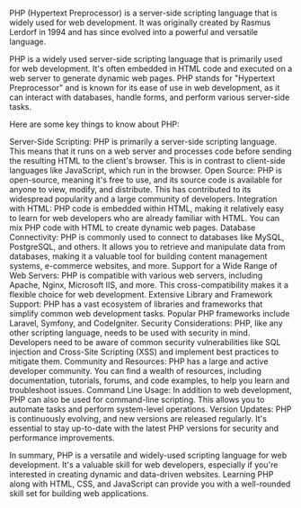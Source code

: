PHP (Hypertext Preprocessor) is a server-side scripting language that is widely used for web development. It was originally created by Rasmus Lerdorf in 1994 and has since evolved into a powerful and versatile language.
<!-- For spacing...
echo '<br>'; -->

PHP is a widely used server-side scripting language that is primarily used for web development. It's often embedded in HTML code and executed on a web server to generate dynamic web pages. PHP stands for "Hypertext Preprocessor" and is known for its ease of use in web development, as it can interact with databases, handle forms, and perform various server-side tasks.

Here are some key things to know about PHP:

Server-Side Scripting: PHP is primarily a server-side scripting language. This means that it runs on a web server and processes code before sending the resulting HTML to the client's browser. This is in contrast to client-side languages like JavaScript, which run in the browser.
Open Source: PHP is open-source, meaning it's free to use, and its source code is available for anyone to view, modify, and distribute. This has contributed to its widespread popularity and a large community of developers.
Integration with HTML: PHP code is embedded within HTML, making it relatively easy to learn for web developers who are already familiar with HTML. You can mix PHP code with HTML to create dynamic web pages.
Database Connectivity: PHP is commonly used to connect to databases like MySQL, PostgreSQL, and others. It allows you to retrieve and manipulate data from databases, making it a valuable tool for building content management systems, e-commerce websites, and more.
Support for a Wide Range of Web Servers: PHP is compatible with various web servers, including Apache, Nginx, Microsoft IIS, and more. This cross-compatibility makes it a flexible choice for web development.
Extensive Library and Framework Support: PHP has a vast ecosystem of libraries and frameworks that simplify common web development tasks. Popular PHP frameworks include Laravel, Symfony, and CodeIgniter.
Security Considerations: PHP, like any other scripting language, needs to be used with security in mind. Developers need to be aware of common security vulnerabilities like SQL injection and Cross-Site Scripting (XSS) and implement best practices to mitigate them.
Community and Resources: PHP has a large and active developer community. You can find a wealth of resources, including documentation, tutorials, forums, and code examples, to help you learn and troubleshoot issues.
Command Line Usage: In addition to web development, PHP can also be used for command-line scripting. This allows you to automate tasks and perform system-level operations.
Version Updates: PHP is continuously evolving, and new versions are released regularly. It's essential to stay up-to-date with the latest PHP versions for security and performance improvements.

In summary, PHP is a versatile and widely-used scripting language for web development. It's a valuable skill for web developers, especially if you're interested in creating dynamic and data-driven websites. Learning PHP along with HTML, CSS, and JavaScript can provide you with a well-rounded skill set for building web applications.






